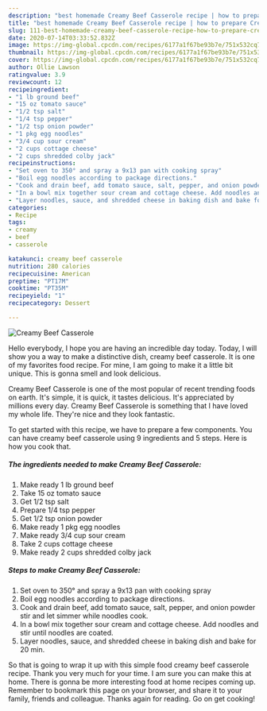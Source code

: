 ```yaml
---
description: "best homemade Creamy Beef Casserole recipe | how to prepare Creamy Beef Casserole"
title: "best homemade Creamy Beef Casserole recipe | how to prepare Creamy Beef Casserole"
slug: 111-best-homemade-creamy-beef-casserole-recipe-how-to-prepare-creamy-beef-casserole
date: 2020-07-14T03:33:52.832Z
image: https://img-global.cpcdn.com/recipes/6177a1f67be93b7e/751x532cq70/creamy-beef-casserole-recipe-main-photo.jpg
thumbnail: https://img-global.cpcdn.com/recipes/6177a1f67be93b7e/751x532cq70/creamy-beef-casserole-recipe-main-photo.jpg
cover: https://img-global.cpcdn.com/recipes/6177a1f67be93b7e/751x532cq70/creamy-beef-casserole-recipe-main-photo.jpg
author: Ollie Lawson
ratingvalue: 3.9
reviewcount: 12
recipeingredient:
- "1 lb ground beef"
- "15 oz tomato sauce"
- "1/2 tsp salt"
- "1/4 tsp pepper"
- "1/2 tsp onion powder"
- "1 pkg egg noodles"
- "3/4 cup sour cream"
- "2 cups cottage cheese"
- "2 cups shredded colby jack"
recipeinstructions:
- "Set oven to 350° and spray a 9x13 pan with cooking spray"
- "Boil egg noodles according to package directions."
- "Cook and drain beef, add tomato sauce, salt, pepper, and onion powder stir and let simmer while noodles cook."
- "In a bowl mix together sour cream and cottage cheese. Add noodles and stir until noodles are coated."
- "Layer noodles, sauce, and shredded cheese in baking dish and bake for 20 min."
categories:
- Recipe
tags:
- creamy
- beef
- casserole

katakunci: creamy beef casserole 
nutrition: 280 calories
recipecuisine: American
preptime: "PT17M"
cooktime: "PT35M"
recipeyield: "1"
recipecategory: Dessert

---
```



![Creamy Beef Casserole](https://img-global.cpcdn.com/recipes/6177a1f67be93b7e/751x532cq70/creamy-beef-casserole-recipe-main-photo.jpg)

Hello everybody, I hope you are having an incredible day today. Today, I will show you a way to make a distinctive dish, creamy beef casserole. It is one of my favorites food recipe. For mine, I am going to make it a little bit unique. This is gonna smell and look delicious.



Creamy Beef Casserole is one of the most popular of recent trending foods on earth. It's simple, it is quick, it tastes delicious. It's appreciated by millions every day. Creamy Beef Casserole is something that I have loved my whole life. They're nice and they look fantastic.


To get started with this recipe, we have to prepare a few components. You can have creamy beef casserole using 9 ingredients and 5 steps. Here is how you cook that.

<!--inarticleads1-->

##### The ingredients needed to make Creamy Beef Casserole:

1. Make ready 1 lb ground beef
1. Take 15 oz tomato sauce
1. Get 1/2 tsp salt
1. Prepare 1/4 tsp pepper
1. Get 1/2 tsp onion powder
1. Make ready 1 pkg egg noodles
1. Make ready 3/4 cup sour cream
1. Take 2 cups cottage cheese
1. Make ready 2 cups shredded colby jack




<!--inarticleads2-->

##### Steps to make Creamy Beef Casserole:

1. Set oven to 350° and spray a 9x13 pan with cooking spray
1. Boil egg noodles according to package directions.
1. Cook and drain beef, add tomato sauce, salt, pepper, and onion powder stir and let simmer while noodles cook.
1. In a bowl mix together sour cream and cottage cheese. Add noodles and stir until noodles are coated.
1. Layer noodles, sauce, and shredded cheese in baking dish and bake for 20 min.




So that is going to wrap it up with this simple food creamy beef casserole recipe. Thank you very much for your time. I am sure you can make this at home. There is gonna be more interesting food at home recipes coming up. Remember to bookmark this page on your browser, and share it to your family, friends and colleague. Thanks again for reading. Go on get cooking!
